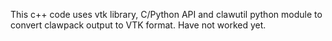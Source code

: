 This c++ code uses vtk library, C/Python API and clawutil python module to convert clawpack output to VTK format. 
Have not worked yet.
